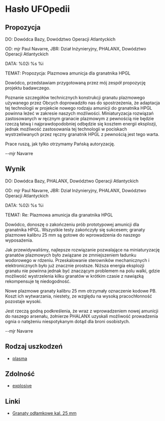 # Hasło UFOpedii

## Propozycja

DO: Dowódca Bazy, Dowództwo Operacji Atlantyckich

OD: mjr Paul Navarre, JBR: Dział Inżynieryjny, PHALANX, Dowództwo
Operacji Atlantyckich

DATA: %02i %s %i

TEMAT: Propozycja: Plazmowa amunicja dla granatnika HPGL

Dowódco, przedstawiam przygotowaną przez mój zespół propozycję projektu
badawczego.

Poznanie szczegółów technicznych konstrukcji granatu plazmowego
używanego przez Obcych doprowadziło nas do spostrzeżenia, że adaptacja
tej technologii w projekcie nowego rodzaju amunicji do granatnika HPGL
powinna leżeć w zakresie naszych możliwości. Miniaturyzacja rozwiązań
zastosowanych w ręcznym granacie plazmowym z pewnością nie będzie rzeczą
łatwą i najprawdopodobniej odbędzie się kosztem energii eksplozji,
jednak możliwość zastosowania tej technologii w pociskach
wystrzeliwanych przez ręczny granatnik HPGL z pewnością jest tego warta.

Prace ruszą, jak tylko otrzymamy Pańską autoryzację.

--mjr Navarre

## Wynik

DO: Dowódca Bazy, PHALANX, Dowództwo Operacji Atlantyckich

OD: mjr Paul Navarre, JBR: Dział Inżynieryjny, PHALANX, Dowództwo
Operacji Atlantyckich

DATA: %02i %s %i

TEMAT: Re: Plazmowa amunicja dla granatnika HPGL

Dowódco, donoszę o zakończeniu prób prototypowej amunicji dla granatnika
HPGL. Wszystkie testy zakończyły się sukcesem; granaty plazmowe kalibru
25 mm są gotowe do wprowadzenia do naszego wyposażenia.

Jak przewidywaliśmy, najlepsze rozwiązanie pozwalające na miniaturyzację
granatów plazmowych było związane ze zmniejszeniem ładunku wodorowego w
rdzeniu. Przeskalowanie sterowników mechanicznych i elektronicznych było
już znacznie prostsze. Niższa energia eksplozji granatu nie powinna
jednak być znaczącym problemem na polu walki, gdzie możliwość
wystrzelenia kilku granatów w krótkim czasie z nawiązką rekompensuje tę
niedogodność.

Nowe plazmowe granaty kalibru 25 mm otrzymały oznaczenie kodowe PB.
Koszt ich wytwarzania, niestety, ze względu na wysoką pracochłonność
pozostaje wysoki.

Jest rzeczą godną podkreślenia, że wraz z wprowadzeniem nowej amunicji
do naszego arsenału, żołnierze PHALANX uzyskali możliwość prowadzenia
ognia o natężeniu niespotykanym dotąd dla broni osobistych.

--mjr Navarre

## Rodzaj uszkodzeń

- [plasma](Damage/plasma "wikilink")

## Zdolność

- [explosive](Skills/explosive "wikilink")

## Linki

- [Granaty odłamkowe kal. 25
  mm](Ekwipunek/Amunicja/Granaty_odłamowe_kal._25mm "wikilink")